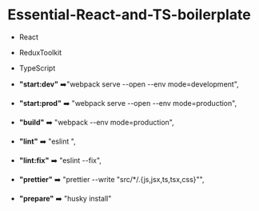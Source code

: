 # Essential-React-and-TS-boilerplate

- React
- ReduxToolkit
- TypeScript

- **"start:dev"** ➡️"webpack serve --open --env mode=development",
- **"start:prod"** ➡️ "webpack serve --open --env mode=production",
- **"build"** ➡️ "webpack --env mode=production",
- **"lint"** ➡️ "eslint ",
- **"lint:fix"** ➡️ "eslint --fix",
- **"prettier"** ➡️ "prettier --write \"src/\*/.{js,jsx,ts,tsx,css}\"",
- **"prepare"** ➡️ "husky install"
